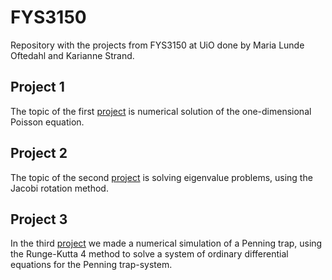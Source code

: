 # FYS3150
Repository with the projects from FYS3150 at UiO done by Maria Lunde Oftedahl and Karianne Strand.

## Project 1

The topic of the first [project](https://github.com/mariaoftedahl/FYS3150/tree/main/Project_1) is numerical solution of the one-dimensional Poisson equation. 

## Project 2

The topic of the second [project](https://github.com/mariaoftedahl/FYS3150/tree/main/Project_2) is solving eigenvalue problems, using the Jacobi rotation method. 

## Project 3

In the third [project](https://github.com/mariaoftedahl/FYS3150/tree/main/Project_3) we made a numerical simulation of a Penning trap, using the Runge-Kutta 4 method to solve a system of ordinary differential equations for the Penning trap-system.

